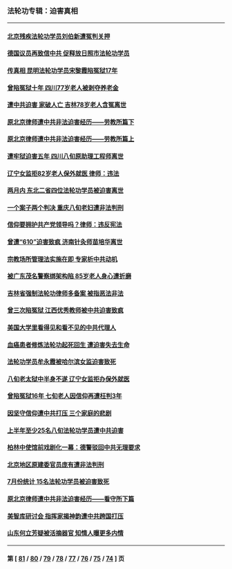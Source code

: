 ### 法轮功专辑：迫害真相
---
#### [北京残疾法轮功学员刘伯新遭冤判关押](../../pages/nf4379/n14069619.md?09150430) 
#### [德国议员再致信中共 促释放日照市法轮功学员](../../pages/nf4379/n14069901.md?09150430) 
#### [传真相 昆明法轮功学员宋黎霞陷冤狱17年](../../pages/nf4379/n14069020.md?09150430) 
#### [曾陷冤狱十年 四川77岁老人被剥夺养老金](../../pages/nf4379/n14068260.md?09150430) 
#### [遭中共迫害 家破人亡 吉林78岁老人含冤离世](../../pages/nf4379/n14066833.md?09150430) 
#### [原北京律师遭中共非法迫害经历——劳教所篇下](../../pages/nf4379/n14066403.md?09150430) 
#### [原北京律师遭中共非法迫害经历——劳教所篇上](../../pages/nf4379/n14057045.md?09150430) 
#### [遭牢狱迫害五年 四川八旬原助理工程师离世](../../pages/nf4379/n14066297.md?09150430) 
#### [辽宁女监拒82岁老人保外就医 律师：违法](../../pages/nf4379/n14065881.md?09150430) 
#### [两月内 东北二省四位法轮功学员被迫害离世](../../pages/nf4379/n14063270.md?09150430) 
#### [一个案子两个判决 重庆八旬老妇遭非法判刑](../../pages/nf4379/n14063531.md?09150430) 
#### [信仰要拥护共产党领导吗？律师：违反宪法](../../pages/nf4379/n14061325.md?09150430) 
#### [曾遭“610”迫害致疯 济南针灸师苗培华离世](../../pages/nf4379/n14060519.md?09150430) 
#### [宗教场所管理法实施在即 专家析中共动机](../../pages/nf4379/n14061242.md?09150430) 
#### [被广东茂名警察绑架构陷 85岁老人身心遭折磨](../../pages/nf4379/n14059718.md?09150430) 
#### [吉林省强制法轮功律师多备案 被指恶法非法](../../pages/nf4379/n14059091.md?09150430) 
#### [曾三次陷冤狱 江西优秀教师被中共迫害致疯](../../pages/nf4379/n14058953.md?09150430) 
#### [美国大学里看得见和看不见的中共代理人](../../pages/nf4379/n14058369.md?09150430) 
#### [血癌患者修炼法轮功起死回生 遭迫害失去生命](../../pages/nf4379/n14056761.md?09150430) 
#### [法轮功学员牟永霞被哈尔滨女监迫害致死](../../pages/nf4379/n14056172.md?09150430) 
#### [八旬老太狱中半身不遂 辽宁女监拒办保外就医](../../pages/nf4379/n14055233.md?09150430) 
#### [曾陷冤狱16年 七旬老人因信仰再遭枉判3年](../../pages/nf4379/n14054516.md?09150430) 
#### [因坚守信仰遭中共打压 三个家庭的悲剧](../../pages/nf4379/n14053714.md?09150430) 
#### [上半年至少25名八旬法轮功学员遭中共迫害](../../pages/nf4379/n14048655.md?09150430) 
#### [柏林中使馆前戏剧化一幕：德警驳回中共无理要求](../../pages/nf4379/n14050320.md?09150430) 
#### [北京地区原建委官员庞有遭非法判刑](../../pages/nf4379/n14049897.md?09150430) 
#### [7月份统计 15名法轮功学员被迫害致死](../../pages/nf4379/n14048158.md?09150430) 
#### [原北京律师遭中共非法迫害经历——看守所下篇](../../pages/nf4379/n14040009.md?09150430) 
#### [美智库研讨会 指挥家揭神韵遭中共跨国打压](../../pages/nf4379/n14048476.md?09150430) 
#### [山东何立芳疑被活摘器官 知情人曝更多内情](../../pages/nf4379/n14047530.md?09150430) 

---
#### 第 [ [81](./81.md?09150430) / [80](./80.md?09150430) / [79](./79.md?09150430) / [78](./78.md?09150430) / [77](./77.md?09150430) / [76](./76.md?09150430) / [75](./75.md?09150430) / [74](./74.md?09150430) ] 页
